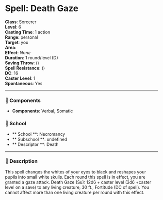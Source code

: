
# Spell: Death Gaze
**Class**: Sorcerer  
**Level**: 6  
**Casting Time**: 1 action  
**Range**: personal  
**Target**: you  
**Area**:   
**Effect**: _None_  
**Duration**: 1 round/level (D)  
**Saving Throw**:  ()  
**Spell Resistance**:  ()  
**DC**: 16  
**Caster Level**: 1  
**Spontaneous**: Yes

---

### 🔮 Components
- **Components**: Verbal, Somatic

### 🏫 School
- ** School **: Necromancy
- ** Subschool **: undefined
- ** Descriptor **: Death
---

### 📜 Description
This spell changes the whites of your eyes to black and reshapes your pupils into small white skulls. Each round this spell is in effect, you are granted a gaze attack. Death Gaze (Su): 12d6 + caster level (3d6 +caster level on a save) to any living creature, 30 ft., Fortitude (DC of spell). You cannot affect more than one living creature per round with this effect.

